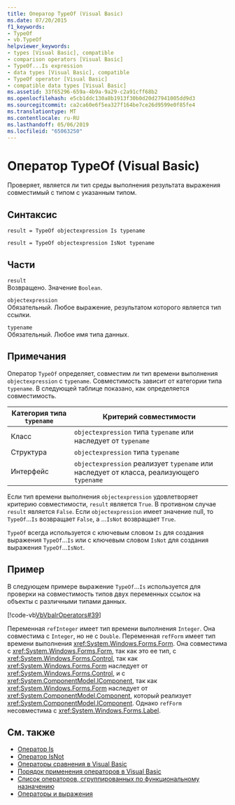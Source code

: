 ```yaml
---
title: Оператор TypeOf (Visual Basic)
ms.date: 07/20/2015
f1_keywords:
- TypeOf
- vb.TypeOf
helpviewer_keywords:
- types [Visual Basic], compatible
- comparison operators [Visual Basic]
- TypeOf...Is expression
- data types [Visual Basic], compatible
- TypeOf operator [Visual Basic]
- compatible data types [Visual Basic]
ms.assetid: 33f65296-659a-4b9a-9a29-c2a91cff68b2
ms.openlocfilehash: e5cb1ddc130a8b1913f30b0d20d27941005dd9d3
ms.sourcegitcommit: ca2ca60e6f5ea327f164be7ce26d9599e0f85fe4
ms.translationtype: MT
ms.contentlocale: ru-RU
ms.lasthandoff: 05/06/2019
ms.locfileid: "65063250"
---
```

# <a name="typeof-operator-visual-basic"></a>Оператор TypeOf (Visual Basic)
Проверяет, является ли тип среды выполнения результата выражения совместимый с типом с указанным типом.
  
## <a name="syntax"></a>Синтаксис  
  
```  
result = TypeOf objectexpression Is typename  
```  
  
```  
result = TypeOf objectexpression IsNot typename  
```  
  
## <a name="parts"></a>Части  
 `result`  
 Возвращено. Значение `Boolean`.  
  
 `objectexpression`  
 Обязательный. Любое выражение, результатом которого является тип ссылки.  
  
 `typename`  
 Обязательный. Любое имя типа данных.  
  
## <a name="remarks"></a>Примечания  
 Оператор `TypeOf` определяет, совместим ли тип времени выполнения `objectexpression` с `typename`. Совместимость зависит от категории типа `typename`. В следующей таблице показано, как определяется совместимость.  
  
|Категория типа `typename`|Критерий совместимости|  
|---------------------------------|-----------------------------|  
|Класс|`objectexpression` типа `typename` или наследует от `typename`|  
|Структура|`objectexpression` типа `typename`|  
|Интерфейс|`objectexpression` реализует `typename` или наследует от класса, реализующего `typename`|  
  
 Если тип времени выполнения `objectexpression` удовлетворяет критерию совместимости, `result` является `True`. В противном случае `result` является `False`.  Если `objectexpression` имеет значение null, то `TypeOf`...`Is` возвращает `False`, а ...`IsNot` возвращает `True`.  
  
 `TypeOf` всегда используется с ключевым словом `Is` для создания выражения `TypeOf`...`Is` или с ключевым словом `IsNot` для создания выражения `TypeOf`...`IsNot`.  
  
## <a name="example"></a>Пример  
 В следующем примере выражение `TypeOf`...`Is` используется для проверки на совместимость типов двух переменных ссылок на объекты с различными типами данных.  
  
 [!code-vb[VbVbalrOperators#39](~/samples/snippets/visualbasic/VS_Snippets_VBCSharp/VbVbalrOperators/VB/Class1.vb#39)]  
  
 Переменная `refInteger` имеет тип времени выполнения `Integer`. Она совместима с `Integer`, но не с `Double`. Переменная `refForm` имеет тип времени выполнения <xref:System.Windows.Forms.Form>. Она совместима с <xref:System.Windows.Forms.Form>, так как это ее тип, с <xref:System.Windows.Forms.Control>, так как <xref:System.Windows.Forms.Form> наследует от <xref:System.Windows.Forms.Control>, и с <xref:System.ComponentModel.IComponent>, так как <xref:System.Windows.Forms.Form> наследует от <xref:System.ComponentModel.Component>, который реализует <xref:System.ComponentModel.IComponent>. Однако `refForm` несовместима с <xref:System.Windows.Forms.Label>.  
  
## <a name="see-also"></a>См. также

- [Оператор Is](../../../visual-basic/language-reference/operators/is-operator.md)
- [Оператор IsNot](../../../visual-basic/language-reference/operators/isnot-operator.md)
- [Операторы сравнения в Visual Basic](../../../visual-basic/programming-guide/language-features/operators-and-expressions/comparison-operators.md)
- [Порядок применения операторов в Visual Basic](../../../visual-basic/language-reference/operators/operator-precedence.md)
- [Список операторов, сгруппированных по функциональному назначению](../../../visual-basic/language-reference/operators/operators-listed-by-functionality.md)
- [Операторы и выражения](../../../visual-basic/programming-guide/language-features/operators-and-expressions/index.md)
